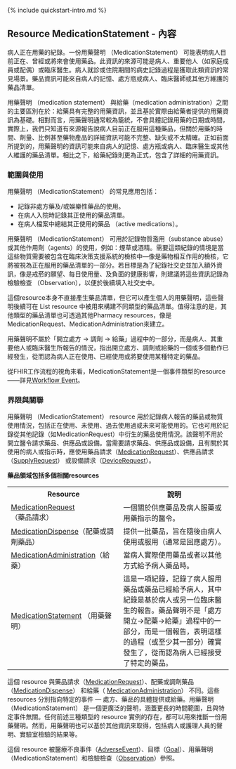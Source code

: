 {% include quickstart-intro.md %}

## Resource MedicationStatement - 內容

病人正在用藥的紀錄。一份用藥聲明 （MedicationStatement） 可能表明病人目前正在、曾經或將來會使用藥品。此資訊的來源可能是病人、重要他人（如家庭成員或配偶）或臨床醫生。病人就診或住院期間的病史記錄過程是獲取此類資訊的常見場景。藥品資訊可能來自病人的記憶、處方瓶或病人、臨床醫師或其他方維護的藥品清單。

用藥聲明 （medication statement） 與給藥（medication administration）之間的主要區別在於：給藥具有完整的用藥資訊，並且基於實際由給藥者提供的用藥資訊為基礎。相對而言，用藥聲明通常較為籠統，不會具體記錄用藥的日期或時間，實際上，我們只知道有來源報告說病人目前正在服用這種藥品，但關於用藥的時間、劑量、比例甚至藥物產品的詳細資訊可能不完整、缺失或不太精確。正如前面所提到的，用藥聲明的資訊可能來自病人的記憶、處方瓶或病人、臨床醫生或其他人維護的藥品清單。相比之下，給藥紀錄則更為正式，包含了詳細的用藥資訊。

### 範圍與使用

用藥聲明 （MedicationStatement） 的常見應用包括：

- 記錄非處方藥及/或娛樂性藥品的使用。
- 在病人入院時記錄其正使用的藥品清單。
- 在病人檔案中總結其正使用的藥品 （active medications）。

用藥聲明 （MedicationStatement） 可用於記錄物質濫用（substance abuse）或其他作用劑（agents）的使用，例如：煙草或酒精。需要這類紀錄的情境是當這些物質需要被包含在臨床決策支援系統的檢核中—像是藥物相互作用的檢核，它將被視為正在服用的藥品清單的一部分。若目標是為了紀錄社交史並加入額外資訊，像是戒菸的願望、每日使用量、及負面的健康影響，則建議將這些資訊記錄為檢驗檢查 （Observation），以便於後續填入社交史中。

這個resource本身不直接產生藥品清單，但它可以產生個人的用藥聲明，這些聲明後續可在 List resource 中被用來構建不同類型的藥品清單。值得注意的是，其他類型的藥品清單也可透過其他Pharmacy resources，像是MedicationRequest、MedicationAdministration來建立。

用藥聲明不屬於「開立處方 -> 調劑 -> 給藥」過程中的一部分，而是病人、其重要他人或臨床醫生所報告的情況，指出開立處方、調劑或給藥的一個或多個動作已經發生，從而認為病人正在使用、已經使用或將要使用某種特定的藥品。

從FHIR工作流程的視角來看，MedicationStatement是一個事件類型的resource——詳見[Workflow Event](https://hl7.org/fhir/R4/workflow.html#relationships)。

### 界限與關聯

用藥聲明 （MedicationStatement） resource 用於記錄病人報告的藥品或物質使用情況，包括正在使用、未使用、過去使用過或未來可能使用的。它也可用於記錄從其他記錄（如MedicationRequest）中衍生的藥品使用情況。該聲明不用於開立醫令請求藥品、供應品或設備。當需要請求藥品、供應品或設備，且有關於其使用的病人或指示時，應使用藥品請求（[MedicationRequest](StructureDefinition-MedicationRequest-twcore.html)）、供應品請求（[SupplyRequest](https://hl7.org/fhir/R4/supplyrequest.html)） 或設備請求（[DeviceRequest](https://hl7.org/fhir/R4/devicerequest.html)）。

**藥品領域包括多個相關resources**

<table class="grid rwd-table">
  <tr>
    <th style="width: 240px;">Resource</th>
    <th>說明</th>
  </tr>
  <tr>
    <td><a href="StructureDefinition-MedicationRequest-twcore.html">MedicationRequest</a>（藥品請求）</td>
    <td>一個關於供應藥品及病人服藥或用藥指示的醫令。</td>
  </tr>
  <tr>
    <td><a href="StructureDefinition-MedicationDispense-twcore.html">MedicationDispense</a>（配藥或調劑藥品）</td>
    <td>提供一批藥品，旨在隨後由病人使用或服用（通常是回應處方）。</td>
  </tr>
  <tr>
    <td><a href="https://hl7.org/fhir/R4/medicationadministration.html">MedicationAdministration</a>（給藥）</td>
    <td>當病人實際使用藥品或者以其他方式給予病人藥品時。</td>
  </tr>
  <tr>
    <td><a href="StructureDefinition-MedicationStatement-twcore.html">MedicationStatement</a> （用藥聲明）</td>
    <td>這是一項紀錄，記錄了病人服用藥品或藥品已經給予病人，其中紀錄是基於病人或另一位臨床醫生的報告。藥品聲明不是「處方開立-&gt;配藥-&gt;給藥」過程中的一部分，而是一個報告，表明這樣的過程（或至少其一部分）確實發生了，從而認為病人已經接受了特定的藥品。</td>
  </tr>
</table>



這個 resource 與藥品請求（[MedicationRequest](StructureDefinition-MedicationRequest-twcore.html)）、配藥或調劑藥品（[MedicationDispense](StructureDefinition-MedicationDispense-twcore.html)） 和給藥（ [MedicationAdministration](https://hl7.org/fhir/R4/medicationadministration.html)） 不同。這些 resources 分別指向特定的事件 — 處方、藥品的具體提供或給藥。用藥聲明 （MedicationStatement） 是一個更廣泛的聲明，涵蓋更長的時間範圍，且與特定事件無關。任何前述三種類型的 resource 實例的存在，都可以用來推斷一份用藥聲明。然而，用藥聲明也可以基於其他資訊來取得，包括病人或護理人員的聲明、實驗室檢驗的結果等。

這個 resource 被醫療不良事件（[AdverseEvent](https://hl7.org/fhir/R4/adverseevent.html#AdverseEvent)）、目標（[Goal](https://hl7.org/fhir/R4/goal.html#Goal)）、用藥聲明（MedicationStatement）和檢驗檢查（[Observation](StructureDefinition-Observation-laboratoryResult-twcore.html)）參照。
